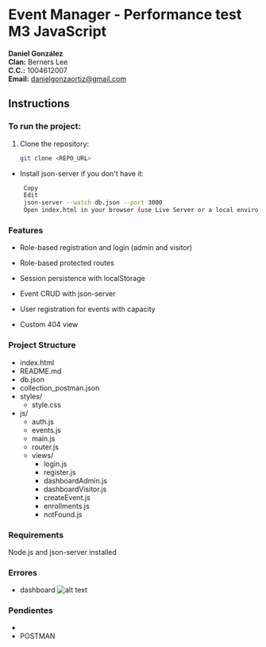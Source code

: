 # Event Manager - Performance test M3 JavaScript

**Daniel González**  
**Clan:** Berners Lee  
**C.C.:** 1004612007  
**Email:** danielgonzaortiz@gmail.com

## Instructions

###  To run the project:

1. Clone the repository:
   ```bash
   git clone <REPO_URL>
* Install json-server if you don't have it:
   ```bash
    Copy
    Edit
    json-server --watch db.json --port 3000
    Open index.html in your browser (use Live Server or a local environment).

### Features
* Role-based registration and login (admin and visitor)

* Role-based protected routes

* Session persistence with localStorage

* Event CRUD with json-server

* User registration for events with capacity

* Custom 404 view

### Project Structure
- index.html
- README.md
- db.json
- collection_postman.json
- styles/
  - style.css
- js/
  - auth.js
  - events.js
  - main.js
  - router.js
  - views/
    - login.js
    - register.js
    - dashboardAdmin.js
    - dashboardVisitor.js
    - createEvent.js
    - enrollments.js
    - notFound.js

### Requirements
Node.js and json-server installed

### Errores 
* dashboard
![alt text](image.png)

### Pendientes
*  
* POSTMAN